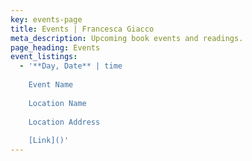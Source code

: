 ```yaml
---
key: events-page
title: Events | Francesca Giacco
meta_description: Upcoming book events and readings.
page_heading: Events
event_listings:
  - '**Day, Date** | time  
  
    Event Name  
    
    Location Name  
    
    Location Address  
    
    [Link]()'
---
```

